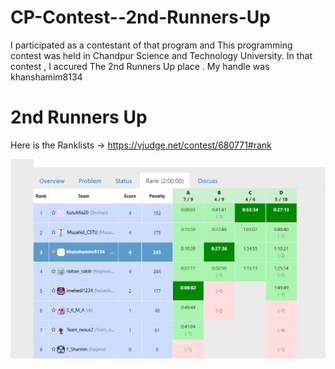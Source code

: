 # CP-Contest--2nd-Runners-Up

I participated as a contestant of that program and This programming contest was held in Chandpur Science and Technology University. In that contest , I accured The 2nd Runners Up place . My handle was khanshamim8134

# 2nd Runners Up

Here is the Ranklists -> https://vjudge.net/contest/680771#rank

![image alt](https://github.com/khanshamim8134/CP-Contest--2nd-Runners-Up/blob/main/Screenshot%202025-05-25%20081022.png)

